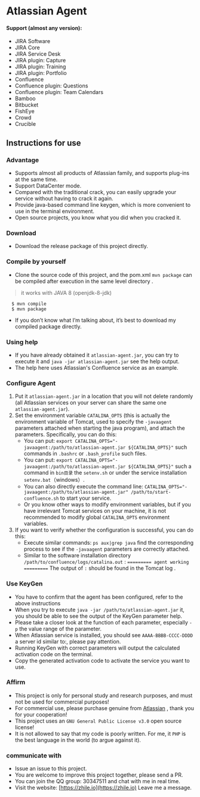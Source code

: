 # Atlassian Agent

#### Support (almost any version):
* JIRA Software
* JIRA Core
* JIRA Service Desk
* JIRA plugin: Capture
* JIRA plugin: Training
* JIRA plugin: Portfolio
* Confluence
* Confluence plugin: Questions
* Confluence plugin: Team Calendars
* Bamboo
* Bitbucket
* FishEye
* Crowd
* Crucible

## Instructions for use

### Advantage
* Supports almost all products of Atlassian family, and supports plug-ins at the same time.
* Support DataCenter mode.
* Compared with the traditional crack, you can easily upgrade your service without having to crack it again.
* Provide java-based command line keygen, which is more convenient to use in the terminal environment.
* Open source projects, you know what you did when you cracked it.

### Download
* Download the release package of this project directly.

### Compile by yourself
* Clone the source code of this project, and the pom.xml `mvn package` can be compiled after execution in the same level directory .
> it works with JAVA 8 (openjdk-8-jdk)
```
  $ mvn compile
  $ mvn package
```
* If you don’t know what I’m talking about, it’s best to download my compiled package directly.

### Using help
* If you have already obtained it `atlassian-agent.jar`, you can try to execute it and `java -jar atlassian-agent.jar` see the help output.
* The help here uses Atlassian's Confluence service as an example.

### Configure Agent
1. Put it `atlassian-agent.jar` in a location that you will not delete randomly (all Atlassian services on your server can share the same one `atlassian-agent.jar`).
2. Set the environment variable `CATALINA_OPTS` (this is actually the environment variable of Tomcat, used to specify the `-javaagent` parameters attached when starting the java program), and attach the parameters. Specifically, you can do this:
   * You can put: `export CATALINA_OPTS="-javaagent:/path/to/atlassian-agent.jar ${CATALINA_OPTS}"` such commands in `.bashrc` or `.bash_profile` such files.
   * You can put: `export CATALINA_OPTS="-javaagent:/path/to/atlassian-agent.jar ${CATALINA_OPTS}"` such a command in `bin目录` the `setenv.sh` or under the service installation `setenv.bat`（windows）.
   * You can also directly execute the command line: `CATALINA_OPTS="-javaagent:/path/to/atlassian-agent.jar" /path/to/start-confluence.sh` to start your service.
   * Or you know other ways to modify environment variables, but if you have irrelevant Tomcat services on your machine, it is not recommended to modify global `CATALINA_OPTS` environment variables.
3. If you want to verify whether the configuration is successful, you can do this:
   * Execute similar commands: `ps aux|grep java` find the corresponding process to see if the `-javaagent` parameters are correctly attached.
   * Similar to the software installation directory `/path/to/confluence/logs/catalina.out` : `========= agent working =========` The output of `:` should be found in the Tomcat log .
 
### Use KeyGen
* You have to confirm that the agent has been configured, refer to the above instructions
* When you try to execute `java -jar /path/to/atlassian-agent.jar` it, you should be able to see the output of the KeyGen parameter help.
* Please take a closer look at the function of each parameter, especially `-p` the value range of the parameter.
* When Atlassian service is installed, you should see `AAAA-BBBB-CCCC-DDDD` a server id similar to:, please pay attention.
* Running KeyGen with correct parameters will output the calculated activation code on the terminal.
* Copy the generated activation code to activate the service you want to use.

### Affirm
* This project is only for personal study and research purposes, and must not be used for commercial purposes!
* For commercial use, please purchase genuine from [Atlassian](https://www.atlassian.com) , thank you for your cooperation!
* This project uses an `GNU General Public License v3.0` open source license!
* It is not allowed to say that my code is poorly written. For me, it `PHP` is the best language in the world (to argue against it).


### communicate with
* Issue an issue to this project.
* You are welcome to improve this project together, please send a PR.
* You can join the QQ group: 30347511 and chat with me in real time.
* Visit the website: [https://zhile.io](https://zhile.io) Leave me a message.
